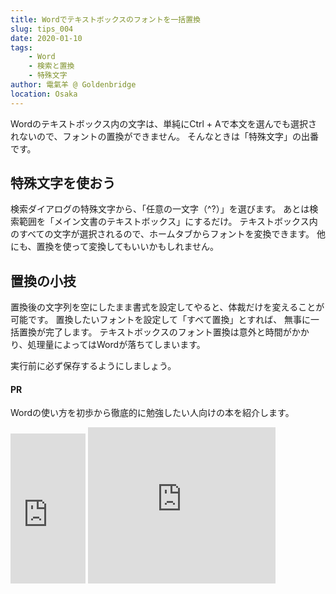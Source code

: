 ```yaml
---
title: Wordでテキストボックスのフォントを一括置換
slug: tips_004
date: 2020-01-10
tags: 
    - Word
    - 検索と置換
    - 特殊文字
author: 電氣羊 @ Goldenbridge
location: Osaka
---
```


Wordのテキストボックス内の文字は、単純にCtrl + Aで本文を選んでも選択されないので、フォントの置換ができません。
そんなときは「特殊文字」の出番です。

## 特殊文字を使おう 
検索ダイアログの特殊文字から、「任意の一文字（^?）」を選びます。
あとは検索範囲を「メイン文書のテキストボックス」にするだけ。
テキストボックス内のすべての文字が選択されるので、ホームタブからフォントを変換できます。
他にも、置換を使って変換してもいいかもしれません。

## 置換の小技 
置換後の文字列を空にしたまま書式を設定してやると、体裁だけを変えることが可能です。
置換したいフォントを設定して「すべて置換」とすれば、
無事に一括置換が完了します。
テキストボックスのフォント置換は意外と時間がかかり、処理量によってはWordが落ちてしまいます。

実行前に必ず保存するようにしましょう。

#### PR
Wordの使い方を初歩から徹底的に勉強したい人向けの本を紹介します。

<iframe style="width:120px;height:240px;" marginwidth="0" marginheight="0" scrolling="no" frameborder="0" src="https://rcm-fe.amazon-adsystem.com/e/cm?ref=qf_sp_asin_til&t=goldenbridg09-22&m=amazon&o=9&p=8&l=as1&IS1=1&detail=1&asins=B081NVYJ1J&linkId=3ea5b606b96cbcd5246fc1afc41df9f9&bc1=000000&lt1=_blank&fc1=333333&lc1=0066c0&bg1=ffffff&f=ifr">
</iframe>
<iframe src="https://rcm-fe.amazon-adsystem.com/e/cm?o=9&p=12&l=ur1&category=musicunlimited&banner=145C9T3K8K0AZHVBRHG2&f=ifr&linkID=0603ffea488d8f3b5a69918caa6e8e5f&t=goldenbridg09-22&tracking_id=goldenbridg09-22" width="300" height="250" scrolling="no" border="0" marginwidth="0" style="border:none;" frameborder="0"></iframe>

<link-to></link-to>